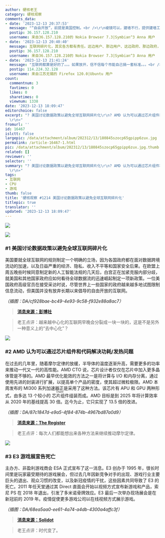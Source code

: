 ```yaml
---
author: 硬核老王
category: 硬核观察
comments_data:
- date: '2023-12-13 20:37:53'
  message: "“自由开放”，前提是美国控制。<br />\r\n棱镜可以，建墙不行，提供建墙工具更不行。不愧是你，双标之国！"
  postip: 36.157.128.210
  username: 来自36.157.128.210的 Nokia Browser 7.3|Symbian^3 Anna 用户
- date: '2023-12-13 20:40:40'
  message: 互联网碎片化，其实各方都有责任。这边用户、那边用户、这边政府、那边政府，没有一个是无辜的
  postip: 36.157.128.210
  username: 来自36.157.128.210的 Nokia Browser 7.3|Symbian^3 Anna 用户
- date: '2023-12-13 21:41:24'
  message: "互联网都算是好的了。。。如果放开，信不信每个市能自己搞一套标准。。。<br />\r\n<br />\r\n电视才是重灾区。DTMB地面无线数字电视非得搞个奇葩格式，让某个深圳公司赚钱，导致我的某品牌电视根本收不到当地无线数字电视。。。自己放弃舆论阵地，也没谁了。。。"
  postip: 114.224.32.128
  username: 来自江苏无锡的 Firefox 120.0|Ubuntu 用户
count:
  commentnum: 3
  favtimes: 0
  likes: 0
  sharetimes: 0
  viewnum: 1338
date: '2023-12-13 18:09:47'
editorchoice: false
excerpt: "? 美国讨论数据政策以避免全球互联网碎片化\r\n? AMD 认为可以通过芯片组件和代码解决功耗/发热问题\r\n? E3 游戏展宣告死亡\r\n»
  \r\n»"
fromurl: ''
id: 16467
islctt: false
largepic: /data/attachment/album/202312/13/180845szocp65gpipp6zux.jpg
permalink: /article-16467-1.html
pic: /data/attachment/album/202312/13/180845szocp65gpipp6zux.jpg.thumb.jpg
related: []
reviewer: ''
selector: ''
summary: "? 美国讨论数据政策以避免全球互联网碎片化\r\n? AMD 认为可以通过芯片组件和代码解决功耗/发热问题\r\n? E3 游戏展宣告死亡\r\n»
  \r\n»"
tags:
- 互联网
- CPU
- 游戏
thumb: false
title: '硬核观察 #1214 美国讨论数据政策以避免全球互联网碎片化'
titlepic: true
translator: ''
updated: '2023-12-13 18:09:47'
---
```


![](/data/attachment/album/202312/13/180845szocp65gpipp6zux.jpg)


![](/data/attachment/album/202312/13/180856subhs1bnk4n61lec.png)


### #1 美国讨论数据政策以避免全球互联网碎片化


美国要就全球互联网的规则制定一个明确的立场，因为各国政府都在面对数据跨境流动的加速，以及日益严重的经济、隐私、收入不平等和国家安全后果。在欧盟上周五晚些时候同意制定新的人工智能法规的几天后，白宫正在加紧克服内部分歧，就美国和其他国家政府应如何看待全球数据流的迅速崛起制定一项新政策。一位美国政府高级官员在接受采访时说，尽管世界上一些国家的政府越来越多地试图限制信息流动，但美国并没有放弃长期以来倡导的自由开放的互联网。


*（插图：DA/cf928bae-bc49-4e93-9c58-f932e88a8ac7）*



> 
> **[消息来源：彭博社](https://www.bloomberg.com/news/articles/2023-12-11/us-debates-data-policy-to-avoid-a-balkanized-global-internet)**
> 
> 
> 



> 
> 老王点评：越来越中心化的互联网早晚会分裂成一块一块的，这是不是另外一种意义上的“去中心化”？
> 
> 
> 


![](/data/attachment/album/202312/13/180915iox4yyl3lply8zsy.png)


### #2 AMD 认为可以通过芯片组件和代码解决功耗/发热问题


在过去的几年里，随着摩尔定律的放缓，半导体的温度逐渐升高，需要更多的功率来推动一代又一代的高性能。AMD CTO 说，芯片设计者仅仅在芯片中加入更多晶体管是不够的。AMD 最早优化能效的方法之一是将计算与 I/O 和内存分离，通过使用先进的封装进行扩展，以提高单个产品的密度，使其超过微粒极限。AMD 本周发布的 MI300 系列加速器正是采用了这种方法。该芯片有 APU 和 GPU 两种形式，由多达 13 个较小的<ruby> 芯片组件 <rt>  Chiplet </rt></ruby>组装而成。AMD 目标是到 2025 年将计算效率从 2020 年的基线提高 30 倍。迄今为止，它只实现了 13.5 倍的改进。


*（插图：DA/87c1847d-e9a5-4f84-874b-4967bd87a0d9）*



> 
> **[消息来源：The Register](https://www.theregister.com/2023/12/08/amd_cto_interview/)**
> 
> 
> 



> 
> 老王点评：每次人们都能想出来各种方法来继续推动摩尔定律。
> 
> 
> 


![](/data/attachment/album/202312/13/180931pwipchg0tvqcj8qg.png)


### #3 E3 游戏展宣告死亡


主办方、非盈利游戏商会 ESA 正式宣布了这一消息。E3 创办于 1995 年，很长时间里是玩家最受期待的游戏展会，但过去几年因新竞争对手的出现、游戏行业主要巨头的退出、观众习惯的改变，以及新冠疫情的干扰，这些因素共同导致了 E3 的死亡。2011 年任天堂通过其 Direct 直面会开始以视频方式宣布新游戏和产品，索尼 PS 在 2018 年退出，引发了多米诺骨牌效应。E3 最后一次举办现场展会是在新冠前的 2019 年。疫情促使更多游戏公司以在线视频方式展示游戏。


*（插图：DA/68ea5aa0-ee61-4a74-a4db-4300a4affc3f）*



> 
> **[消息来源：Solidot](https://www.solidot.org/story?sid=76869)**
> 
> 
> 



> 
> 老王点评：时代变了。
> 
> 
>